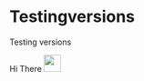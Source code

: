 # Testingversions
Testing versions

Hi There  <img src="https://raw.githubusercontent.com/MartinHeinz/MartinHeinz/master/wave.gif" width="30px">
